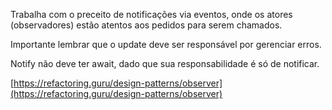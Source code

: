 Trabalha com o preceito de notificações via eventos, onde os atores (observadores) estão atentos aos pedidos para serem chamados.

Importante lembrar que o update deve ser responsável por gerenciar erros.

Notify não deve ter await, dado que sua responsabilidade é só de notificar.


[https://refactoring.guru/design-patterns/observer](https://refactoring.guru/design-patterns/observer)
